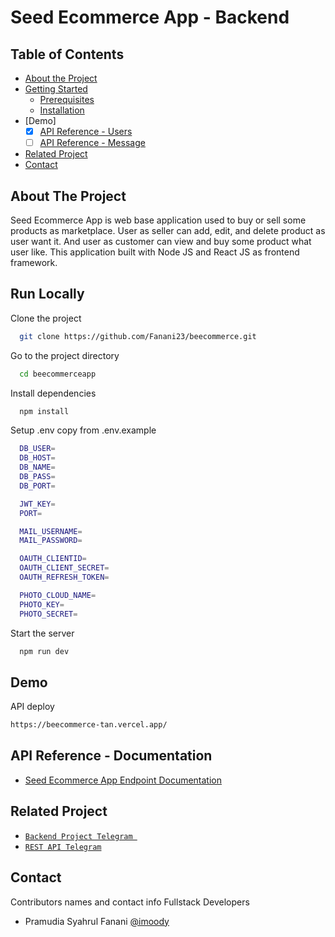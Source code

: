 # Seed Ecommerce App - Backend

## Table of Contents

- [About the Project](#about-the-project)
- [Getting Started](#getting-started)
  - [Prerequisites](#prerequisites)
  - [Installation](#installation)
- [Demo]
  - [x] [API Reference - Users](#api-reference---users)
  - [ ] [API Reference - Message](#api-reference---message)
- [Related Project](#related-project)
- [Contact](#contact)

## About The Project

Seed Ecommerce App is web base application used to buy or sell some products as marketplace. User as seller can add, edit, and delete product as user want it. And user as customer can view and buy some product what user like. This application built with Node JS and React JS as frontend framework.

## Run Locally

Clone the project

```bash
  git clone https://github.com/Fanani23/beecommerce.git
```

Go to the project directory

```bash
  cd beecommerceapp
```

Install dependencies

```bash
  npm install
```

Setup .env copy from .env.example

```bash
  DB_USER=
  DB_HOST=
  DB_NAME=
  DB_PASS=
  DB_PORT=

  JWT_KEY=
  PORT=

  MAIL_USERNAME=
  MAIL_PASSWORD=

  OAUTH_CLIENTID=
  OAUTH_CLIENT_SECRET=
  OAUTH_REFRESH_TOKEN=

  PHOTO_CLOUD_NAME=
  PHOTO_KEY=
  PHOTO_SECRET=
```

Start the server

```bash
  npm run dev
```

## Demo

API deploy

```bash
https://beecommerce-tan.vercel.app/
```

## API Reference - Documentation

- [Seed Ecommerce App Endpoint Documentation](https://documenter.getpostman.com/view/23906231/2s8ZDbXLpJ)

## Related Project

- [`Backend Project Telegram `](https://github.com/Fanani23/beecommerce)
- [`REST API Telegram`](https://beecommerce-tan.vercel.app/)

## Contact

Contributors names and contact info Fullstack Developers

- Pramudia Syahrul Fanani [@imoody](https://github.com/Fanani23/)
